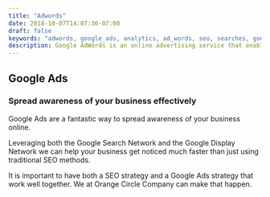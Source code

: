 ```yaml
---
title: "Adwords"
date: 2018-10-07T14:07:36-07:00
draft: false
keywords: "adwords, google_ads, analytics, ad_words, seo, searches, google, google_search, advertising, webpage"
description: Google AdWords is an online advertising service that enables advertisers to compete to display brief advertising copy to web users, based in part on keywords, predefined by the advertisers, that might link the copy to the content of web pages shown to users. Web pages from Google and from partner websites are designed to allow Google to select and display this advertising copy.
---
```


<h2 class="title">Google Ads</h2>
<h3 class="subtitle">
  Spread awareness of your business effectively
</h3>
<p>Google Ads are a fantastic way to spread awareness of your business online.</p>

<p>Leveraging both the Google Search Network and the Google Display Network we can help your business get noticed much faster than just using traditional <a routerLink="../seo">SEO</a> methods.</p>

<p>It is important to have both a SEO strategy and a Google Ads strategy that work well together. We at Orange Circle Company can make that happen.</p>
